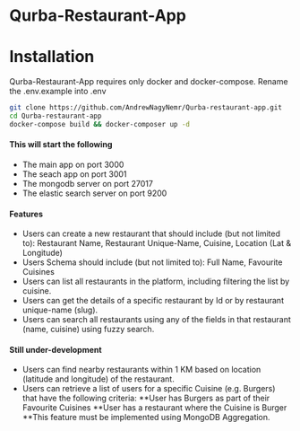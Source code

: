 # Qurba-Restaurant-App

# Installation

Qurba-Restaurant-App requires only docker and docker-compose.
Rename the .env.example into .env 

```sh
git clone https://github.com/AndrewNagyNemr/Qurba-restaurant-app.git
cd Qurba-restaurant-app
docker-compose build && docker-composer up -d
```
#### This will start the following 
* The main app on port 3000
* The seach app on port 3001
* The mongodb server on port 27017
* The elastic search server on port 9200

#### Features
* Users can create a new restaurant that should include (but not limited to):
Restaurant Name, Restaurant Unique-Name, Cuisine, Location (Lat & Longitude)
* Users Schema should include (but not limited to): Full Name, Favourite Cuisines
* Users can list all restaurants in the platform, including filtering the list by cuisine.
* Users can get the details of a specific restaurant by Id or by restaurant unique-name (slug).
* Users can search all restaurants using any of the fields in that restaurant (name, cuisine) using fuzzy search.

#### Still under-development
* Users can find nearby restaurants within 1 KM based on location (latitude and longitude) of the restaurant.
* Users can retrieve a list of users for a specific Cuisine (e.g. Burgers) that have the following criteria:
**User has Burgers as part of their Favourite Cuisines
**User has a restaurant where the Cuisine is Burger
**This feature must be implemented using MongoDB Aggregation.